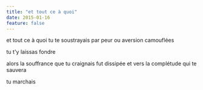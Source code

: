 ```yaml
---
title: "et tout ce à quoi"
date: 2015-01-16
feature: false
---
```


et tout ce à quoi tu te soustrayais
par peur ou aversion camouflées

tu t'y laissas fondre

alors la souffrance que tu craignais fut dissipée
et vers la complétude qui te sauvera

tu marchais
